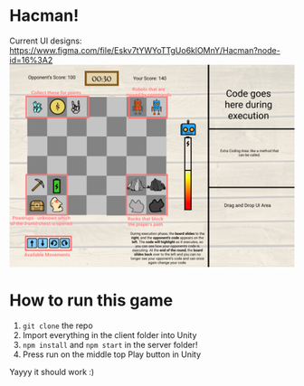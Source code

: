 # Hacman!

Current UI designs: https://www.figma.com/file/Eskv7tYWYoTTgUo6klOMnY/Hacman?node-id=16%3A2
![Image of UI](./client/CS130_Team13/Assets/Sprites/UI.png)

# How to run this game
1. `git clone` the repo
2. Import everything in the client folder into Unity
3. `npm install` and `npm start` in the server folder!
4. Press run on the middle top Play button in Unity

Yayyy it should work :)
